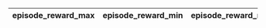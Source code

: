 | episode_reward_max | episode_reward_min | episode_reward_mean | policy_reward_min/ToM1 | policy_reward_min/ToM2 | policy_reward_max/ToM1 | policy_reward_max/ToM2 | policy_reward_mean/ToM1 | policy_reward_mean/ToM2 |
| ------------------ | ------------------ | ------------------- | ---------------------- | ---------------------- | ---------------------- | ---------------------- | ----------------------- | ----------------------- |
